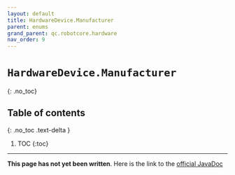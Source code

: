 ```yaml
---
layout: default
title: HardwareDevice.Manufacturer
parent: enums
grand_parent: qc.robotcore.hardware
nav_order: 9
---
```

# `HardwareDevice.Manufacturer`
{: .no_toc}

## Table of contents
{: .no_toc .text-delta }

1. TOC
{:toc}
---
**This page has not yet been written**. Here is the link to the [official JavaDoc](https://ftctechnh.github.io/ftc_app/doc/javadoc/com/qualcomm/robotcore/hardware/HardwareDevice.Manufacturer.html)
        
